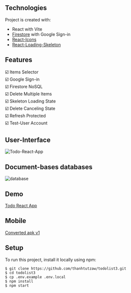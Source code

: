 ## Technologies
Project is created with:
* React with Vite
* [Firestore](https://user-images.githubusercontent.com/71011043/201272064-33d7e78e-ff79-49e1-9cfc-d7b6965cf386.png) with Google Sign-in
* [React-Icons](https://www.npmjs.com/package/react-icons)
* [React-Loading-Skeleton](https://www.npmjs.com/package/react-loading-skeleton)

## Features
:ballot_box_with_check:	Items Selector\
:ballot_box_with_check:	Google Sign-in\
:ballot_box_with_check:	Firestore NoSQL\
:ballot_box_with_check:	Delete Multiple Items\
:ballot_box_with_check:	Skeleton Loading State\
:ballot_box_with_check:	Delete Canceling State\
:ballot_box_with_check:	Refresh Protected\
:ballot_box_with_check:	Test-User Account
## User-Interface
![Todo-React-App](https://user-images.githubusercontent.com/71011043/215317612-ec07874a-3c42-4c2e-8f76-e25dee82e12d.png)



## Document-bases databases
![database](https://user-images.githubusercontent.com/71011043/201272064-33d7e78e-ff79-49e1-9cfc-d7b6965cf386.png)


## Demo
[Todo React App](https://todolistzee3.netlify.app)
## Mobile
[Converted apk v1](https://drive.google.com/drive/folders/1bl4e6mg2v8FKn_CPRTDHl7bN8VMUPArO?usp=sharing)

## Setup
To run this project, install it locally using npm:

```
$ git clone https://github.com/thanhtutzaw/todolist3.git
$ cd todolist3
$ cp .env.example .env.local
$ npm install
$ npm start
```
